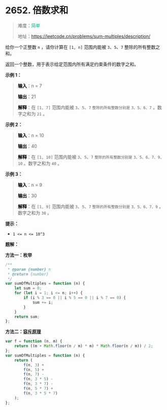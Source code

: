 # 2652. 倍数求和

> 难度：<span style="color: #00af9b; font-weight: 500">简单</span>
>
> 地址：https://leetcode.cn/problems/sum-multiples/description/

给你一个正整数 `n` ，请你计算在 `[1, n]` 范围内能被 `3`、`5`、`7` 整除的所有整数之和。

返回一个整数，用于表示给定范围内所有满足约束条件的数字之和。

**示例 1：**

> **<font color=#000>输入</font>**：n = 7
>
> **<font color=#000>输出</font>**：21
>
> **<font color=#000>解释</font>**：在 `[1, 7]` 范围内能被 `3`、`5`、`7` `整除的所有整数分别是` `3、5、6、7` 。数字之和为 `21` 。

**示例 2：**

> **<font color=#000>输入</font>**：n = 10
>
> **<font color=#000>输出</font>**：40
>
> **<font color=#000>解释</font>**：在 `[1, 10]` 范围内能被 `3`、`5`、`7` `整除的所有整数分别是` `3、5、6、7、9、10` 。数字之和为 `40` 。

**示例 3：**

> **<font color=#000>输入</font>**：n = 9
>
> **<font color=#000>输出</font>**：30
>
> **<font color=#000>解释</font>**：在 `[1, 9]` 范围内能被 `3`、`5`、`7` `整除的所有整数分别是` `3、5、6、7、9` 。数字之和为 `30` 。

**提示：**

-   `1 <= n <= 10^3`

**题解：**

**方法一：枚举**

```js
/**
 * @param {number} n
 * @return {number}
 */
var sumOfMultiples = function (n) {
    let sum = 0;
    for (let i = 1; i <= n; i++) {
        if (i % 3 == 0 || i % 5 == 0 || i % 7 == 0) {
            sum += i;
        }
    }
    return sum;
};
```

**方法二：[容斥原理](https://oi-wiki.org/math/combinatorics/inclusion-exclusion-principle/)**

```js
var f = function (n, m) {
    return ((m + Math.floor(n / m) * m) * Math.floor(n / m)) / 2;
};
var sumOfMultiples = function (n) {
    return (
        f(n, 3) +
        f(n, 5) +
        f(n, 7) -
        f(n, 3 * 5) -
        f(n, 3 * 7) -
        f(n, 5 * 7) +
        f(n, 3 * 5 * 7)
    );
};
```
